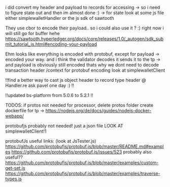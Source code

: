 i did convert my header and payload to records for accessing -> so i need to figure state out and then im almost done :) -> for state look at some js file 
either simplewalletHandler or the js sdk of sawtooth


They use cbor to encode their payload.. so i could also use it ? :)
right now i will still go for buffer hehe
https://sawtooth.hyperledger.org/docs/core/releases/1.0/_autogen/sdk_submit_tutorial_js.html#encoding-your-payload

Ehm looks like everything is encoded with protobuf, except for payload -> encoded your way. and i think the validator decodes it sends it to the tp -> and payload is obviously still encoded thats why we dont need to decode transaction header /context
for protobuf encoding look at simplewalletClient



!!find a better way to cast js object header to record type header @ Handler.re
ask pavel one day :) !!

!!updated bs-platform from 5.0.6 to 5.2.1 !!



TODOS:
if protos not needed for processor, delete protos folder
create dockerfile for tp ->
https://nodejs.org/de/docs/guides/nodejs-docker-webapp/


protobufjs probably not needed! just a json file LOOK AT simplewalletClient!1


protobufJs useful links: (look at JsTester.js)
https://github.com/protobufjs/protobuf.js/blob/master/README.md#examples
https://github.com/protobufjs/protobuf.js/issues/523
probably also useful??
https://github.com/protobufjs/protobuf.js/blob/master/examples/custom-get-set.js
https://github.com/protobufjs/protobuf.js/blob/master/examples/traverse-types.js
